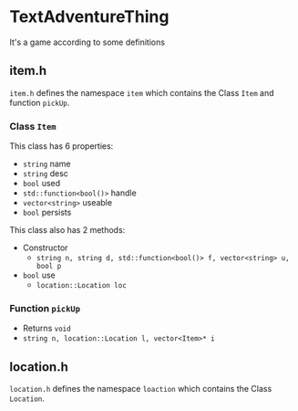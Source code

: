 # TextAdventureThing
It's a game according to some definitions

## item.h

`item.h` defines the namespace `item` which contains the Class `Item` and function `pickUp`.

### Class `Item`

This class has 6 properties:

- `string` name  
- `string` desc
- `bool` used
- `std::function<bool()>` handle
- `vector<string>` useable
- `bool` persists

This class also has 2 methods:

- Constructor
  - `string n, string d, std::function<bool()> f, vector<string> u, bool p`
- `bool` use
  - `location::Location loc`

### Function `pickUp`

- Returns `void`
- `string n, location::Location l, vector<Item>* i`


## location.h

`location.h` defines the namespace `loaction` which contains the Class `Location`.
